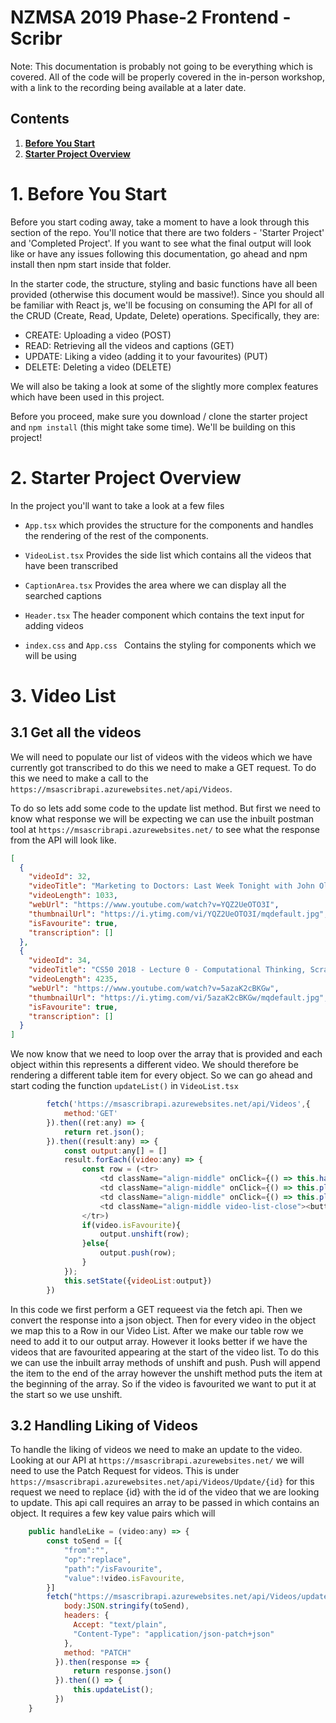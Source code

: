 # NZMSA 2019 Phase-2 Frontend - Scribr

Note: This documentation is probably not going to be everything which is covered. All of the code will be properly covered in the in-person workshop, with a link to the recording being available at a later date.

## Contents
1.  [__Before You Start__](#1.-before-you-start)
2. [__Starter Project Overview__](#2.-starter-project-overview)



# 1. Before You Start

Before you start coding away, take a moment to have a look through this section of the repo. You'll notice that there are two folders - 'Starter Project' and 'Completed Project'. If you want to see what the final output will look like or have any issues following this documentation, go ahead and npm install then npm start inside that folder.

In the starter code, the structure, styling and basic functions have all been provided (otherwise this document would be massive!). Since you should all be familiar with React js, we'll be focusing on consuming the API for all of the CRUD (Create, Read, Update, Delete) operations. Specifically, they are:

- CREATE: Uploading a video (POST)
- READ: Retrieving all the videos and captions (GET)
- UPDATE: Liking a video (adding it to your favourites) (PUT)
- DELETE: Deleting a video (DELETE)

We will also be taking a look at some of the slightly more complex features which have been used in this project.

Before you proceed, make sure you download / clone the starter project and `npm install` (this might take some time). We'll be building on this project!

# 2. Starter Project Overview

In the project you'll want to take a look at a few files

- `App.tsx` which provides the structure for the components and handles the rendering of the rest of the components.

- `VideoList.tsx` Provides the side list which contains all the videos that have been transcribed

- `CaptionArea.tsx` Provides the area where we can display all the searched captions

- `Header.tsx` The header component which contains the text input for adding videos

- `index.css` and `App.css ` Contains the styling for components which we will be using

# 3. Video List
## 3.1 Get all the videos
We will need to populate our list of videos with the videos which we have currently got transcribed to do this we need to make a GET request. To do this we need to make a call to the `https://msascribrapi.azurewebsites.net/api/Videos`.

To do so lets add some code to the update list method. But first we need to know what response we will be expecting we can use the inbuilt postman tool at `https://msascribrapi.azurewebsites.net/` to see what the response from the API will look like.

```JSON
[
  {
    "videoId": 32,
    "videoTitle": "Marketing to Doctors: Last Week Tonight with John Oliver (HBO)",
    "videoLength": 1033,
    "webUrl": "https://www.youtube.com/watch?v=YQZ2UeOTO3I",
    "thumbnailUrl": "https://i.ytimg.com/vi/YQZ2UeOTO3I/mqdefault.jpg",
    "isFavourite": true,
    "transcription": []
  },
  {
    "videoId": 34,
    "videoTitle": "CS50 2018 - Lecture 0 - Computational Thinking, Scratch",
    "videoLength": 4235,
    "webUrl": "https://www.youtube.com/watch?v=5azaK2cBKGw",
    "thumbnailUrl": "https://i.ytimg.com/vi/5azaK2cBKGw/mqdefault.jpg",
    "isFavourite": true,
    "transcription": []
  }
]
```

We now know that we need to loop over the array that is provided and each object within this represents a different video. We should therefore be rendering a different table item for every object. So we can go ahead and start coding the function `updateList()` in `VideoList.tsx`

```javascript
        fetch('https://msascribrapi.azurewebsites.net/api/Videos',{
            method:'GET'
        }).then((ret:any) => {
            return ret.json();
        }).then((result:any) => {
            const output:any[] = []
            result.forEach((video:any) => {
                const row = (<tr>
                    <td className="align-middle" onClick={() => this.handleLike(video)}>{video.isFavourite === true?<Star/>:<StarBorder/>}</td>
                    <td className="align-middle" onClick={() => this.playVideo(video.webUrl)}><img src={video.thumbnailUrl} width="100px" alt="Thumbnail"/></td>
                    <td className="align-middle" onClick={() => this.playVideo(video.webUrl)}><b>{video.videoTitle}</b></td>
                    <td className="align-middle video-list-close"><button onClick={() => this.deleteVideo(video.videoId)}><Close/></button></td>
                </tr>)
                if(video.isFavourite){
                    output.unshift(row);
                }else{
                    output.push(row);
                }
            });
            this.setState({videoList:output})
        })
```

In this code we first perform a GET requeest via the fetch api. Then we convert the response into a json object. Then for every video in the object we map this to a Row in our Video List. After we make our table row we need to add it to our output array. However it looks better if we have the videos that are favourited appearing at the start of the video list. To do this we can use the inbuilt array methods of unshift and push. Push will append the item to the end of the array however the unshift method puts the item at the beginning of the array. So if the video is favourited we want to put it at the start so we use unshift.

## 3.2 Handling Liking of Videos

To handle the liking of videos we need to make an update to the video. Looking at our API at `https://msascribrapi.azurewebsites.net/` we will need to use the Patch Request for videos. This is under `https://msascribrapi.azurewebsites.net/api/Videos/Update/{id}` for this request we need to replace {id} with the id of the video that we are looking to update. This api call requires an array to be passed in which contains an object. It requires a few key value pairs which will 

```javascript
    public handleLike = (video:any) => {
        const toSend = [{
            "from":"",
            "op":"replace",
            "path":"/isFavourite",
            "value":!video.isFavourite,
        }]
        fetch("https://msascribrapi.azurewebsites.net/api/Videos/update/"+video.videoId, {
            body:JSON.stringify(toSend),
            headers: {
              Accept: "text/plain",
              "Content-Type": "application/json-patch+json"
            },
            method: "PATCH"
          }).then(response => {
              return response.json()
          }).then(() => {
              this.updateList();
          })
    }
```
